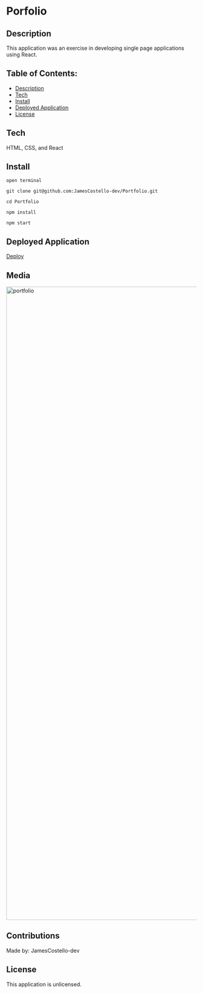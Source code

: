 # Porfolio

## Description

This application was an exercise in developing single page applications using React.

## Table of Contents:

- [Description](#description)
- [Tech](#tech)
- [Install](#install)
- [Deployed Application](#deployed-application)
- [License](#license)

## Tech

HTML, CSS, and React

## Install

`open terminal`

`git clone git@github.com:JamesCostello-dev/Portfolio.git`

`cd Portfolio`

`npm install`

`npm start`


## Deployed Application

[Deploy](https://jamescostello-dev.github.io/Portfolio/)

## Media

<img width="1671" alt="portfolio" src="https://user-images.githubusercontent.com/28774706/109449296-4d957e00-7a05-11eb-8d8a-42e25f6ffd76.png">

## Contributions

Made by: JamesCostello-dev

## License

This application is unlicensed.

